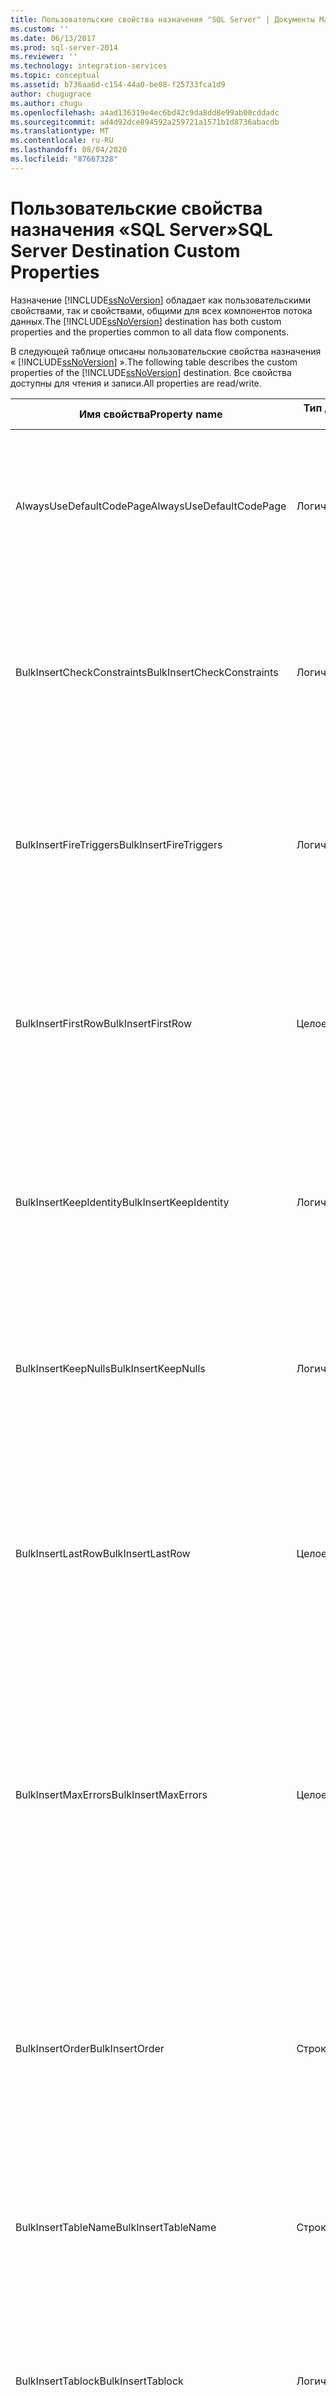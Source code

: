 ```yaml
---
title: Пользовательские свойства назначения "SQL Server" | Документы Майкрософт
ms.custom: ''
ms.date: 06/13/2017
ms.prod: sql-server-2014
ms.reviewer: ''
ms.technology: integration-services
ms.topic: conceptual
ms.assetid: b736aa6d-c154-44a0-be08-f25733fca1d9
author: chugugrace
ms.author: chugu
ms.openlocfilehash: a4ad136319e4ec6bd42c9da8dd8e99ab00cddadc
ms.sourcegitcommit: ad4d92dce894592a259721a1571b1d8736abacdb
ms.translationtype: MT
ms.contentlocale: ru-RU
ms.lasthandoff: 08/04/2020
ms.locfileid: "87667328"
---
```

# <a name="sql-server-destination-custom-properties"></a><span data-ttu-id="2d32c-102">Пользовательские свойства назначения «SQL Server»</span><span class="sxs-lookup"><span data-stu-id="2d32c-102">SQL Server Destination Custom Properties</span></span>
  <span data-ttu-id="2d32c-103">Назначение [!INCLUDE[ssNoVersion](../../includes/ssnoversion-md.md)] обладает как пользовательскими свойствами, так и свойствами, общими для всех компонентов потока данных.</span><span class="sxs-lookup"><span data-stu-id="2d32c-103">The [!INCLUDE[ssNoVersion](../../includes/ssnoversion-md.md)] destination has both custom properties and the properties common to all data flow components.</span></span>  
  
 <span data-ttu-id="2d32c-104">В следующей таблице описаны пользовательские свойства назначения « [!INCLUDE[ssNoVersion](../../includes/ssnoversion-md.md)] ».</span><span class="sxs-lookup"><span data-stu-id="2d32c-104">The following table describes the custom properties of the [!INCLUDE[ssNoVersion](../../includes/ssnoversion-md.md)] destination.</span></span> <span data-ttu-id="2d32c-105">Все свойства доступны для чтения и записи.</span><span class="sxs-lookup"><span data-stu-id="2d32c-105">All properties are read/write.</span></span>  
  
|<span data-ttu-id="2d32c-106">Имя свойства</span><span class="sxs-lookup"><span data-stu-id="2d32c-106">Property name</span></span>|<span data-ttu-id="2d32c-107">Тип данных</span><span class="sxs-lookup"><span data-stu-id="2d32c-107">Data Type</span></span>|<span data-ttu-id="2d32c-108">Описание</span><span class="sxs-lookup"><span data-stu-id="2d32c-108">Description</span></span>|  
|-------------------|---------------|-----------------|  
|<span data-ttu-id="2d32c-109">AlwaysUseDefaultCodePage</span><span class="sxs-lookup"><span data-stu-id="2d32c-109">AlwaysUseDefaultCodePage</span></span>|<span data-ttu-id="2d32c-110">Логическое</span><span class="sxs-lookup"><span data-stu-id="2d32c-110">Boolean</span></span>|<span data-ttu-id="2d32c-111">Принудительно использует значение свойства DefaultCodePage.</span><span class="sxs-lookup"><span data-stu-id="2d32c-111">Forces the use of the DefaultCodePage property value.</span></span> <span data-ttu-id="2d32c-112">Значение по умолчанию этого свойства равно `False`.</span><span class="sxs-lookup"><span data-stu-id="2d32c-112">The default value of this property is `False`.</span></span>|  
|<span data-ttu-id="2d32c-113">BulkInsertCheckConstraints</span><span class="sxs-lookup"><span data-stu-id="2d32c-113">BulkInsertCheckConstraints</span></span>|<span data-ttu-id="2d32c-114">Логическое</span><span class="sxs-lookup"><span data-stu-id="2d32c-114">Boolean</span></span>|<span data-ttu-id="2d32c-115">Значение, указывающее, будут ли во время операции массовой вставки применяться проверочные ограничения.</span><span class="sxs-lookup"><span data-stu-id="2d32c-115">A value that specifies whether the bulk insert checks constraints.</span></span> <span data-ttu-id="2d32c-116">Значение по умолчанию этого свойства равно `True`.</span><span class="sxs-lookup"><span data-stu-id="2d32c-116">The default value of this property is `True`.</span></span>|  
|<span data-ttu-id="2d32c-117">BulkInsertFireTriggers</span><span class="sxs-lookup"><span data-stu-id="2d32c-117">BulkInsertFireTriggers</span></span>|<span data-ttu-id="2d32c-118">Логическое</span><span class="sxs-lookup"><span data-stu-id="2d32c-118">Boolean</span></span>|<span data-ttu-id="2d32c-119">Значение, указывающее, будут ли во время операций массовой вставки срабатывать триггеры таблиц.</span><span class="sxs-lookup"><span data-stu-id="2d32c-119">A value that specifies whether the bulk insert fires triggers on tables.</span></span> <span data-ttu-id="2d32c-120">Значение по умолчанию этого свойства равно `False`.</span><span class="sxs-lookup"><span data-stu-id="2d32c-120">The default value of this property is `False`.</span></span>|  
|<span data-ttu-id="2d32c-121">BulkInsertFirstRow</span><span class="sxs-lookup"><span data-stu-id="2d32c-121">BulkInsertFirstRow</span></span>|<span data-ttu-id="2d32c-122">Целое число</span><span class="sxs-lookup"><span data-stu-id="2d32c-122">Integer</span></span>|<span data-ttu-id="2d32c-123">Значение, указывающее первую вставляемую строку.</span><span class="sxs-lookup"><span data-stu-id="2d32c-123">A value that specifies the first row to insert.</span></span> <span data-ttu-id="2d32c-124">Это свойство по умолчанию имеет значение **-1**, которое указывает на то, что никакое значение не присваивалось.</span><span class="sxs-lookup"><span data-stu-id="2d32c-124">The default value of this property is **-1**, which indicates that no value has been assigned</span></span>|  
|<span data-ttu-id="2d32c-125">BulkInsertKeepIdentity</span><span class="sxs-lookup"><span data-stu-id="2d32c-125">BulkInsertKeepIdentity</span></span>|<span data-ttu-id="2d32c-126">Логическое</span><span class="sxs-lookup"><span data-stu-id="2d32c-126">Boolean</span></span>|<span data-ttu-id="2d32c-127">Значение, указывающее, можно ли вставлять значения в столбцы идентификаторов.</span><span class="sxs-lookup"><span data-stu-id="2d32c-127">A value that specifies whether values can be inserted into identity columns.</span></span> <span data-ttu-id="2d32c-128">Значение по умолчанию этого свойства равно `False`.</span><span class="sxs-lookup"><span data-stu-id="2d32c-128">The default value of this property is `False`.</span></span>|  
|<span data-ttu-id="2d32c-129">BulkInsertKeepNulls</span><span class="sxs-lookup"><span data-stu-id="2d32c-129">BulkInsertKeepNulls</span></span>|<span data-ttu-id="2d32c-130">Логическое</span><span class="sxs-lookup"><span data-stu-id="2d32c-130">Boolean</span></span>|<span data-ttu-id="2d32c-131">Значение, указывающее, будут ли во время операций массовой вставки сохранены значения NULL.</span><span class="sxs-lookup"><span data-stu-id="2d32c-131">A value that specifies whether the bulk insert keeps Null values.</span></span> <span data-ttu-id="2d32c-132">Значение по умолчанию этого свойства равно `False`.</span><span class="sxs-lookup"><span data-stu-id="2d32c-132">The default value of this property is `False`.</span></span>|  
|<span data-ttu-id="2d32c-133">BulkInsertLastRow</span><span class="sxs-lookup"><span data-stu-id="2d32c-133">BulkInsertLastRow</span></span>|<span data-ttu-id="2d32c-134">Целое число</span><span class="sxs-lookup"><span data-stu-id="2d32c-134">Integer</span></span>|<span data-ttu-id="2d32c-135">Значение, указывающее последнюю вставляемую строку.</span><span class="sxs-lookup"><span data-stu-id="2d32c-135">A value that specifies the last row to insert.</span></span> <span data-ttu-id="2d32c-136">Это свойство по умолчанию имеет значение **-1**, которое указывает на то, что никакое значение не присваивалось.</span><span class="sxs-lookup"><span data-stu-id="2d32c-136">The default value of this property is **-1**, which indicates that no value has been assigned.</span></span>|  
|<span data-ttu-id="2d32c-137">BulkInsertMaxErrors</span><span class="sxs-lookup"><span data-stu-id="2d32c-137">BulkInsertMaxErrors</span></span>|<span data-ttu-id="2d32c-138">Целое число</span><span class="sxs-lookup"><span data-stu-id="2d32c-138">Integer</span></span>|<span data-ttu-id="2d32c-139">Значение, указывающее максимально допустимое число ошибок, после превышения которого происходит прекращение массовой вставки.</span><span class="sxs-lookup"><span data-stu-id="2d32c-139">A value that specifies the number of errors that can occur before the bulk insert stops.</span></span> <span data-ttu-id="2d32c-140">Это свойство по умолчанию имеет значение **-1**, которое указывает на то, что никакое значение не присваивалось.</span><span class="sxs-lookup"><span data-stu-id="2d32c-140">The default value of this property is **-1**, which indicates that no value has been assigned.</span></span>|  
|<span data-ttu-id="2d32c-141">BulkInsertOrder</span><span class="sxs-lookup"><span data-stu-id="2d32c-141">BulkInsertOrder</span></span>|<span data-ttu-id="2d32c-142">Строка</span><span class="sxs-lookup"><span data-stu-id="2d32c-142">String</span></span>|<span data-ttu-id="2d32c-143">Имена столбцов сортировки.</span><span class="sxs-lookup"><span data-stu-id="2d32c-143">The names of the sort columns.</span></span> <span data-ttu-id="2d32c-144">Любой столбец можно сортировать в порядке возрастания или в порядке убывания.</span><span class="sxs-lookup"><span data-stu-id="2d32c-144">Each column can be sorted in ascending or descending order.</span></span> <span data-ttu-id="2d32c-145">Если использованы несколько столбцов сортировки, имена столбцов разделяются запятыми.</span><span class="sxs-lookup"><span data-stu-id="2d32c-145">If multiple sort columns are used, the column names are separated by commas.</span></span>|  
|<span data-ttu-id="2d32c-146">BulkInsertTableName</span><span class="sxs-lookup"><span data-stu-id="2d32c-146">BulkInsertTableName</span></span>|<span data-ttu-id="2d32c-147">Строка</span><span class="sxs-lookup"><span data-stu-id="2d32c-147">String</span></span>|<span data-ttu-id="2d32c-148">Таблица или представление [!INCLUDE[ssNoVersion](../../includes/ssnoversion-md.md)] в базе данных, в которую копируются данные.</span><span class="sxs-lookup"><span data-stu-id="2d32c-148">The [!INCLUDE[ssNoVersion](../../includes/ssnoversion-md.md)] table or view in the database to which the data is copied.</span></span>|  
|<span data-ttu-id="2d32c-149">BulkInsertTablock</span><span class="sxs-lookup"><span data-stu-id="2d32c-149">BulkInsertTablock</span></span>|<span data-ttu-id="2d32c-150">Логическое</span><span class="sxs-lookup"><span data-stu-id="2d32c-150">Boolean</span></span>|<span data-ttu-id="2d32c-151">Значение, которое указывает, блокируется ли таблица во время операции массовой вставки.</span><span class="sxs-lookup"><span data-stu-id="2d32c-151">A value that specifies whether the table is locked during the bulk insert.</span></span> <span data-ttu-id="2d32c-152">Значение по умолчанию этого свойства равно `True`.</span><span class="sxs-lookup"><span data-stu-id="2d32c-152">The default value of this property is `True`.</span></span>|  
|<span data-ttu-id="2d32c-153">DefaultCodePage</span><span class="sxs-lookup"><span data-stu-id="2d32c-153">DefaultCodePage</span></span>|<span data-ttu-id="2d32c-154">Целое число</span><span class="sxs-lookup"><span data-stu-id="2d32c-154">Integer</span></span>|<span data-ttu-id="2d32c-155">Кодовая страница, используемая в том случае, когда из источника данных не удалось получить информацию о кодовой странице.</span><span class="sxs-lookup"><span data-stu-id="2d32c-155">The code page to use when code page information is not available from the data source.</span></span>|  
|<span data-ttu-id="2d32c-156">MaxInsertCommitSize</span><span class="sxs-lookup"><span data-stu-id="2d32c-156">MaxInsertCommitSize</span></span>|<span data-ttu-id="2d32c-157">Целое число</span><span class="sxs-lookup"><span data-stu-id="2d32c-157">Integer</span></span>|<span data-ttu-id="2d32c-158">Значение, указывающее максимальное число строк, которые вставляются в одном пакете.</span><span class="sxs-lookup"><span data-stu-id="2d32c-158">A value that specifies the maximum number of rows to insert in a batch.</span></span> <span data-ttu-id="2d32c-159">Когда значение равно нулю, все строки вставляются в одном пакете.</span><span class="sxs-lookup"><span data-stu-id="2d32c-159">When the value is zero, all rows are inserted in a single batch.</span></span>|  
|<span data-ttu-id="2d32c-160">Время ожидания</span><span class="sxs-lookup"><span data-stu-id="2d32c-160">Timeout</span></span>|<span data-ttu-id="2d32c-161">Целое число</span><span class="sxs-lookup"><span data-stu-id="2d32c-161">Integer</span></span>|<span data-ttu-id="2d32c-162">Значение, указывающее время ожидания в секундах, в течение которых назначение « [!INCLUDE[ssNoVersion](../../includes/ssnoversion-md.md)] » ожидает поступления данных для вставки перед прекращением работы.</span><span class="sxs-lookup"><span data-stu-id="2d32c-162">A value that specifies the number of seconds the [!INCLUDE[ssNoVersion](../../includes/ssnoversion-md.md)] destination waits before termination if there is no data available for insertion.</span></span> <span data-ttu-id="2d32c-163">Значение 0 означает, что назначение « [!INCLUDE[ssNoVersion](../../includes/ssnoversion-md.md)] » имеет неограниченное время ожидания. Значение по умолчанию этого свойства равно 30.</span><span class="sxs-lookup"><span data-stu-id="2d32c-163">A value of 0 means that the [!INCLUDE[ssNoVersion](../../includes/ssnoversion-md.md)] destination will not time out. The default value of this property is 30.</span></span>|  
  
 <span data-ttu-id="2d32c-164">У входных и выходных столбцов назначения « [!INCLUDE[ssNoVersion](../../includes/ssnoversion-md.md)] » нет пользовательских свойств.</span><span class="sxs-lookup"><span data-stu-id="2d32c-164">The input and the input columns of the [!INCLUDE[ssNoVersion](../../includes/ssnoversion-md.md)] destination have no custom properties.</span></span>  
  
 <span data-ttu-id="2d32c-165">Дополнительные сведения см. в статье [SQL Server Destination](sql-server-destination.md).</span><span class="sxs-lookup"><span data-stu-id="2d32c-165">For more information, see [SQL Server Destination](sql-server-destination.md).</span></span>  
  
## <a name="see-also"></a><span data-ttu-id="2d32c-166">См. также:</span><span class="sxs-lookup"><span data-stu-id="2d32c-166">See Also</span></span>  
 [<span data-ttu-id="2d32c-167">Общие свойства</span><span class="sxs-lookup"><span data-stu-id="2d32c-167">Common Properties</span></span>](../common-properties.md)  
  
  
